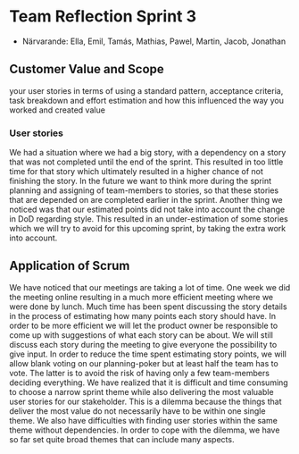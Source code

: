 # Team Reflection Sprint 3
* Närvarande: Ella, Emil, Tamás, Mathias, Pawel, Martin, Jacob, Jonathan
## Customer Value and Scope

your user stories in terms of using a standard pattern, acceptance criteria, task breakdown and effort estimation and how this influenced the way you worked and created value
 
### User stories
We had a situation where we had a big story, with a dependency on a story that was not completed until the end of the sprint. This resulted in too little time for that story which ultimately resulted in a higher chance of not finishing the story. In the future we want to think more during the sprint planning and assigning of team-members to stories, so that these stories that are depended on are completed earlier in the sprint. 
Another thing we noticed was that our estimated points did not take into account the change in DoD regarding style. This resulted in an under-estimation of some stories which we will try to avoid for this upcoming sprint, by taking the extra work into account.
 
## Application of Scrum
We have noticed that our meetings are taking a lot of time. One week we did the meeting online resulting in a much more efficient meeting where we were done by lunch. Much time has been spent discussing the story details in the process of estimating how many points each story should have. 
In order to be more efficient we will let the product owner be responsible to come up with suggestions of what each story can be about. We will still discuss each story during the meeting to give everyone the possibility to give input. In order to reduce the time spent estimating story points, we will allow blank voting on our planning-poker but at least half the team has to vote. The latter is to avoid the risk of having only a few team-members deciding everything.
We have realized that it is difficult and time consuming to choose a narrow sprint theme while also delivering the most valuable user stories for our stakeholder. This is a dilemma because the things that deliver the most value do not necessarily have to be within one single theme. We also have difficulties with finding user stories within the same theme without dependencies. In order to cope with the dilemma, we have so far set quite broad themes that can include many aspects. 

